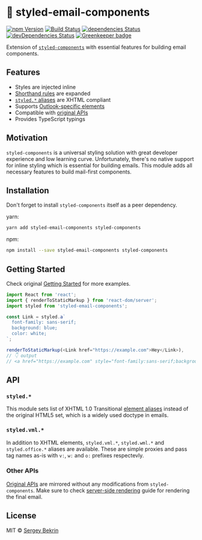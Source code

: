 # 💌 styled-email-components

[![npm Version](https://img.shields.io/npm/v/styled-email-components.svg)](https://www.npmjs.com/package/styled-email-components)
[![Build Status](https://img.shields.io/travis/sbekrin/styled-email-components.svg)](https://travis-ci.org/sbekrin/styled-email-components)
[![dependencies Status](https://img.shields.io/david/sbekrin/styled-email-components.svg)](https://david-dm.org/sbekrin/styled-email-components)
[![devDependencies Status](https://img.shields.io/david/dev/sbekrin/styled-email-components.svg)](https://david-dm.org/sbekrin/styled-email-components?type=dev)
[![Greenkeeper badge](https://badges.greenkeeper.io/sbekrin/styled-email-components.svg)](https://greenkeeper.io/)

Extension of [`styled-components`](https://www.styled-components.com/) with
essential features for building email components.

## Features

- Styles are injected inline
- [Shorthand rules](./src/css-to-style.js#L6) are expanded
- [`styled.*` aliases](./src/utils/xhtml-elements.js) are XHTML compliant
- Supports [Outlook-specific elements](#styledvml)
- Compatible with [original APIs](https://www.styled-components.com/docs/api)
- Provides TypeScript typings

## Motivation

`styled-components` is a universal styling solution with great developer
experience and low learning curve. Unfortunately, there's no native support for
inline styling which is essential for building emails. This module adds all
necessary features to build mail-first components.

## Installation

Don't forget to install `styled-components` itself as a peer dependency.

yarn:

```sh
yarn add styled-email-components styled-components
```

npm:

```sh
npm install --save styled-email-components styled-components
```

## Getting Started

Check original
[Getting Started](https://www.styled-components.com/docs/basics#getting-started)
for more examples.

```js
import React from 'react';
import { renderToStaticMarkup } from 'react-dom/server';
import styled from 'styled-email-components';

const Link = styled.a`
  font-family: sans-serif;
  background: blue;
  color: white;
`;

renderToStaticMarkup(<Link href="https://example.com">Hey</Link>),
// 👇 output
// <a href="https://example.com" style="font-family:sans-serif;background-color:blue;color:white;">Hey</a>
```

## API

### `styled.*`

This module sets list of XHTML 1.0 Transitional
[element aliases](./src/utils/xhtml-elements.js) instead of the original HTML5 set,
which is a widely used doctype in emails.

### `styled.vml.*`

In addition to XHTML elements, `styled.vml.*`, `styled.wml.*` and
`styled.office.*` aliases are available. These are simple proxies and pass tag
names as-is with `v:`, `w:` and `o:` prefixes respectevly.

### Other APIs

[Original APIs](https://www.styled-components.com/docs/api) are mirrored without
any modifications from `styled-components`. Make sure to check
[server-side rendering](https://www.styled-components.com/docs/advanced#server-side-rendering)
guide for rendering the final email.

## License

MIT &copy; [Sergey Bekrin](http://bekrin.me/)